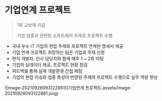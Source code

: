 # 기업연계 프로젝트

> 1회 교보재 지급
>
> 기업 업종과 관련된 소프트웨어 주제로 프로젝트 수행

- 국내 우수 IT 기업의 현업 주제와 프로젝트 연계한 명세서 제공
- 기업 연계 프로젝트 희망하는 팀은 기업과 주제 신청
- 현직 개발자, 인사 담당자와 함께 매주 1 ~ 2회 미팅
- 기업의 실데이터 제공, 프로젝트 현황 점검
- 피드백을 통해 실제 개발환경 간접 체험
- 기업의 현업 이슈와 업종 특성이 반영된 주제의 프로젝트 수행으로 실무 역량 향상

![image-20210928093122861](기업연계 프로젝트.assets/image-20210928093122861.png)

